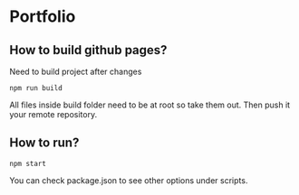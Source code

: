 # Portfolio

## How to build github pages?

Need to build project after changes

```
npm run build

```

All files inside build folder need to be at root so take them out. 
Then push it your remote repository.

## How to run?


 ```
npm start

```
You can check package.json to see other options under scripts.
